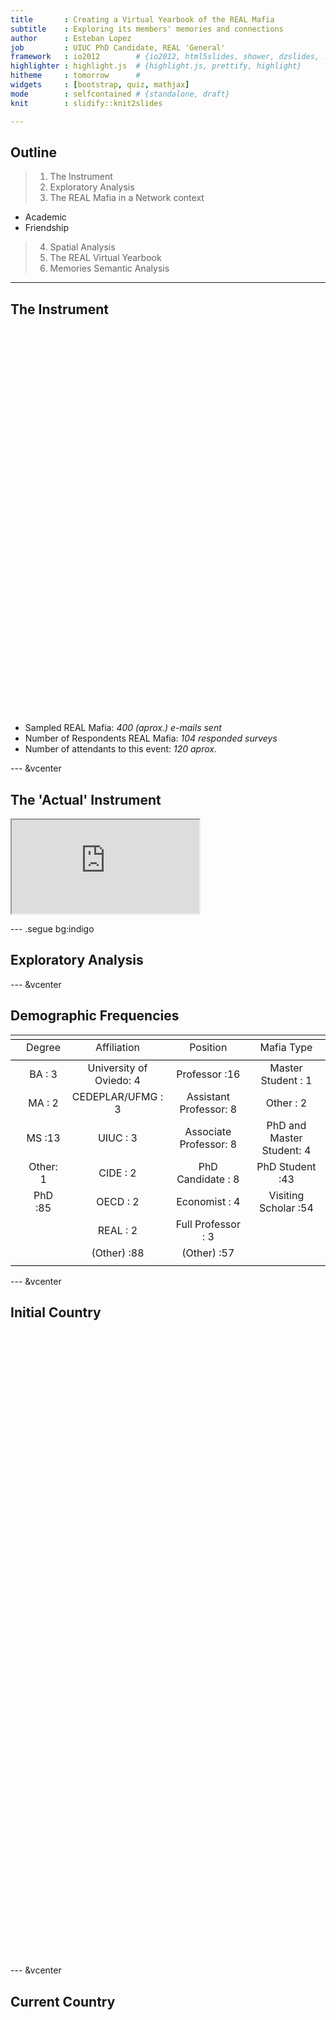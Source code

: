 ```yaml
---
title       : Creating a Virtual Yearbook of the REAL Mafia
subtitle    : Exploring its members' memories and connections
author      : Esteban Lopez
job         : UIUC PhD Candidate, REAL 'General'
framework   : io2012        # {io2012, html5slides, shower, dzslides, ...}
highlighter : highlight.js  # {highlight.js, prettify, highlight}
hitheme     : tomorrow      # 
widgets     : [bootstrap, quiz, mathjax]
mode        : selfcontained # {standalone, draft}
knit        : slidify::knit2slides

---
```


## Outline

>1. The Instrument
>2. Exploratory Analysis
>3. The REAL Mafia in a Network context
  - Academic
  - Friendship
>4. Spatial Analysis
>5. The REAL Virtual Yearbook
>6. Memories Semantic Analysis


--- 

## The Instrument

<!-- Table generated in R 3.1.1 by googleVis 0.5.5 package -->
<!-- Sun Nov  2 19:13:57 2014 -->


<!-- jsHeader -->
<script type="text/javascript">
 
// jsData 
function gvisDataTableID124d5e29153e () {
var data = new google.visualization.DataTable();
var datajson =
[
 [
 "Identification",
"Name, Country, Affiliation, etc." 
],
[
 "Time in REAL",
"Dates, Mafia role, General, sitting, etc." 
],
[
 "Academics with REAL",
"Research areas, collaboration, influences, post-mafia work." 
],
[
 "REAL Memories and Annecdotes",
"CU, UIUC, REAL, Geoff" 
] 
];
data.addColumn('string','Section');
data.addColumn('string','Description');
data.addRows(datajson);
return(data);
}
 
// jsDrawChart
function drawChartTableID124d5e29153e() {
var data = gvisDataTableID124d5e29153e();
var options = {};
options["allowHtml"] = true;
options["width"] =    800;
options["height"] =    300;

    var chart = new google.visualization.Table(
    document.getElementById('TableID124d5e29153e')
    );
    chart.draw(data,options);
    

}
  
 
// jsDisplayChart
(function() {
var pkgs = window.__gvisPackages = window.__gvisPackages || [];
var callbacks = window.__gvisCallbacks = window.__gvisCallbacks || [];
var chartid = "table";
  
// Manually see if chartid is in pkgs (not all browsers support Array.indexOf)
var i, newPackage = true;
for (i = 0; newPackage && i < pkgs.length; i++) {
if (pkgs[i] === chartid)
newPackage = false;
}
if (newPackage)
  pkgs.push(chartid);
  
// Add the drawChart function to the global list of callbacks
callbacks.push(drawChartTableID124d5e29153e);
})();
function displayChartTableID124d5e29153e() {
  var pkgs = window.__gvisPackages = window.__gvisPackages || [];
  var callbacks = window.__gvisCallbacks = window.__gvisCallbacks || [];
  window.clearTimeout(window.__gvisLoad);
  // The timeout is set to 100 because otherwise the container div we are
  // targeting might not be part of the document yet
  window.__gvisLoad = setTimeout(function() {
  var pkgCount = pkgs.length;
  google.load("visualization", "1", { packages:pkgs, callback: function() {
  if (pkgCount != pkgs.length) {
  // Race condition where another setTimeout call snuck in after us; if
  // that call added a package, we must not shift its callback
  return;
}
while (callbacks.length > 0)
callbacks.shift()();
} });
}, 100);
}
 
// jsFooter
</script>
 
<!-- jsChart -->  
<script type="text/javascript" src="https://www.google.com/jsapi?callback=displayChartTableID124d5e29153e"></script>
 
<!-- divChart -->
  
<div id="TableID124d5e29153e" 
  style="width: 800; height: 300;">
</div>
<!-- Table generated in R 3.1.1 by googleVis 0.5.5 package -->
<!-- Sun Nov  2 19:13:57 2014 -->


<!-- jsHeader -->
<script type="text/javascript">
 
// jsData 
function gvisDataTableID124d5e29153e () {
var data = new google.visualization.DataTable();
var datajson =
[
 [
 "Identification",
"Name, Country, Affiliation, etc." 
],
[
 "Time in REAL",
"Dates, Mafia role, General, sitting, etc." 
],
[
 "Academics with REAL",
"Research areas, collaboration, influences, post-mafia work." 
],
[
 "REAL Memories and Annecdotes",
"CU, UIUC, REAL, Geoff" 
] 
];
data.addColumn('string','Section');
data.addColumn('string','Description');
data.addRows(datajson);
return(data);
}
 
// jsDrawChart
function drawChartTableID124d5e29153e() {
var data = gvisDataTableID124d5e29153e();
var options = {};
options["allowHtml"] = true;
options["width"] =    800;
options["height"] =    300;

    var chart = new google.visualization.Table(
    document.getElementById('TableID124d5e29153e')
    );
    chart.draw(data,options);
    

}
  
 
// jsDisplayChart
(function() {
var pkgs = window.__gvisPackages = window.__gvisPackages || [];
var callbacks = window.__gvisCallbacks = window.__gvisCallbacks || [];
var chartid = "table";
  
// Manually see if chartid is in pkgs (not all browsers support Array.indexOf)
var i, newPackage = true;
for (i = 0; newPackage && i < pkgs.length; i++) {
if (pkgs[i] === chartid)
newPackage = false;
}
if (newPackage)
  pkgs.push(chartid);
  
// Add the drawChart function to the global list of callbacks
callbacks.push(drawChartTableID124d5e29153e);
})();
function displayChartTableID124d5e29153e() {
  var pkgs = window.__gvisPackages = window.__gvisPackages || [];
  var callbacks = window.__gvisCallbacks = window.__gvisCallbacks || [];
  window.clearTimeout(window.__gvisLoad);
  // The timeout is set to 100 because otherwise the container div we are
  // targeting might not be part of the document yet
  window.__gvisLoad = setTimeout(function() {
  var pkgCount = pkgs.length;
  google.load("visualization", "1", { packages:pkgs, callback: function() {
  if (pkgCount != pkgs.length) {
  // Race condition where another setTimeout call snuck in after us; if
  // that call added a package, we must not shift its callback
  return;
}
while (callbacks.length > 0)
callbacks.shift()();
} });
}, 100);
}
 
// jsFooter
</script>
 
<!-- jsChart -->  
<script type="text/javascript" src="https://www.google.com/jsapi?callback=displayChartTableID124d5e29153e"></script>
 
<!-- divChart -->
  
<div id="TableID124d5e29153e" 
  style="width: 800; height: 300;">
</div>
<br>

- Sampled REAL Mafia: _400 (aprox.) e-mails sent_
- Number of Respondents REAL Mafia: _104 responded surveys_
- Number of attendants to this event: _120 aprox._ 

--- &vcenter

## The 'Actual' Instrument

<iframe src="https://docs.google.com/forms/d/1B3qXUtLhqH7JSpo1zLH0DZeEzPPt0YIXEMp48NUA0eI/viewform?edit_requested=true" heingt='600px'></iframe>

--- .segue bg:indigo

## Exploratory Analysis

---  &vcenter

## Demographic Frequencies


<table style="text-align:center"><tr><td colspan="5" style="border-bottom: 1px solid black"></td></tr><tr><td style="text-align:left"></td><td>Degree</td><td>Affiliation</td><td>Position</td><td>Mafia Type</td></tr>
<tr><td colspan="5" style="border-bottom: 1px solid black"></td></tr><tr><td style="text-align:left"></td><td>BA : 3</td><td>University of Oviedo: 4</td><td>Professor :16</td><td>Master Student : 1</td></tr>
<tr><td style="text-align:left"></td><td>MA : 2</td><td>CEDEPLAR/UFMG : 3</td><td>Assistant Professor: 8</td><td>Other : 2</td></tr>
<tr><td style="text-align:left"></td><td>MS :13</td><td>UIUC : 3</td><td>Associate Professor: 8</td><td>PhD and Master Student: 4</td></tr>
<tr><td style="text-align:left"></td><td>Other: 1</td><td>CIDE : 2</td><td>PhD Candidate : 8</td><td>PhD Student :43</td></tr>
<tr><td style="text-align:left"></td><td>PhD :85</td><td>OECD : 2</td><td>Economist : 4</td><td>Visiting Scholar :54</td></tr>
<tr><td style="text-align:left"></td><td></td><td>REAL : 2</td><td>Full Professor : 3</td><td></td></tr>
<tr><td style="text-align:left"></td><td></td><td>(Other) :88</td><td>(Other) :57</td><td></td></tr>
<tr><td colspan="5" style="border-bottom: 1px solid black"></td></tr></table>

---  &vcenter

## Initial Country


<!-- GeoChart generated in R 3.1.1 by googleVis 0.5.5 package -->
<!-- Sun Nov  2 14:12:58 2014 -->


<!-- jsHeader -->
<script type="text/javascript">
 
// jsData 
function gvisDataGeoChartIDe881267fb4 () {
var data = new google.visualization.DataTable();
var datajson =
[
 [
 "Argentina",
1 
],
[
 "Austria",
4 
],
[
 "Brazil",
22 
],
[
 "Chile",
5 
],
[
 "China",
8 
],
[
 "Colombia",
7 
],
[
 "Spain",
13 
],
[
 "France",
1 
],
[
 "Greece",
1 
],
[
 "Guatemala",
1 
],
[
 "Honduras",
1 
],
[
 "Hong Kong",
1 
],
[
 "Indonesia",
1 
],
[
 "Ireland",
1 
],
[
 "Italia",
1 
],
[
 "Italy",
4 
],
[
 "Japan",
7 
],
[
 "Korea",
5 
],
[
 "Mexico",
1 
],
[
 "Netherlands",
1 
],
[
 "PERU",
1 
],
[
 "Poland",
1 
],
[
 "Portugal",
2 
],
[
 "Republic of Korea",
1 
],
[
 "Scotland",
1 
],
[
 "South Korea",
1 
],
[
 "Turkey",
6 
],
[
 "UK",
1 
],
[
 "USA",
3 
],
[
 "Vietnam",
1 
] 
];
data.addColumn('string','Var1');
data.addColumn('number','Freq');
data.addRows(datajson);
return(data);
}
 
// jsDrawChart
function drawChartGeoChartIDe881267fb4() {
var data = gvisDataGeoChartIDe881267fb4();
var options = {};
options["width"] =    800;
options["height"] =    500;

    var chart = new google.visualization.GeoChart(
    document.getElementById('GeoChartIDe881267fb4')
    );
    chart.draw(data,options);
    

}
  
 
// jsDisplayChart
(function() {
var pkgs = window.__gvisPackages = window.__gvisPackages || [];
var callbacks = window.__gvisCallbacks = window.__gvisCallbacks || [];
var chartid = "geochart";
  
// Manually see if chartid is in pkgs (not all browsers support Array.indexOf)
var i, newPackage = true;
for (i = 0; newPackage && i < pkgs.length; i++) {
if (pkgs[i] === chartid)
newPackage = false;
}
if (newPackage)
  pkgs.push(chartid);
  
// Add the drawChart function to the global list of callbacks
callbacks.push(drawChartGeoChartIDe881267fb4);
})();
function displayChartGeoChartIDe881267fb4() {
  var pkgs = window.__gvisPackages = window.__gvisPackages || [];
  var callbacks = window.__gvisCallbacks = window.__gvisCallbacks || [];
  window.clearTimeout(window.__gvisLoad);
  // The timeout is set to 100 because otherwise the container div we are
  // targeting might not be part of the document yet
  window.__gvisLoad = setTimeout(function() {
  var pkgCount = pkgs.length;
  google.load("visualization", "1", { packages:pkgs, callback: function() {
  if (pkgCount != pkgs.length) {
  // Race condition where another setTimeout call snuck in after us; if
  // that call added a package, we must not shift its callback
  return;
}
while (callbacks.length > 0)
callbacks.shift()();
} });
}, 100);
}
 
// jsFooter
</script>
 
<!-- jsChart -->  
<script type="text/javascript" src="https://www.google.com/jsapi?callback=displayChartGeoChartIDe881267fb4"></script>
 
<!-- divChart -->
  
<div id="GeoChartIDe881267fb4" 
  style="width: 800; height: 500;">
</div>
<!-- GeoChart generated in R 3.1.1 by googleVis 0.5.5 package -->
<!-- Sun Nov  2 14:12:58 2014 -->


<!-- jsHeader -->
<script type="text/javascript">
 
// jsData 
function gvisDataGeoChartIDe881267fb4 () {
var data = new google.visualization.DataTable();
var datajson =
[
 [
 "Argentina",
1 
],
[
 "Austria",
4 
],
[
 "Brazil",
22 
],
[
 "Chile",
5 
],
[
 "China",
8 
],
[
 "Colombia",
7 
],
[
 "Spain",
13 
],
[
 "France",
1 
],
[
 "Greece",
1 
],
[
 "Guatemala",
1 
],
[
 "Honduras",
1 
],
[
 "Hong Kong",
1 
],
[
 "Indonesia",
1 
],
[
 "Ireland",
1 
],
[
 "Italia",
1 
],
[
 "Italy",
4 
],
[
 "Japan",
7 
],
[
 "Korea",
5 
],
[
 "Mexico",
1 
],
[
 "Netherlands",
1 
],
[
 "PERU",
1 
],
[
 "Poland",
1 
],
[
 "Portugal",
2 
],
[
 "Republic of Korea",
1 
],
[
 "Scotland",
1 
],
[
 "South Korea",
1 
],
[
 "Turkey",
6 
],
[
 "UK",
1 
],
[
 "USA",
3 
],
[
 "Vietnam",
1 
] 
];
data.addColumn('string','Var1');
data.addColumn('number','Freq');
data.addRows(datajson);
return(data);
}
 
// jsDrawChart
function drawChartGeoChartIDe881267fb4() {
var data = gvisDataGeoChartIDe881267fb4();
var options = {};
options["width"] =    800;
options["height"] =    500;

    var chart = new google.visualization.GeoChart(
    document.getElementById('GeoChartIDe881267fb4')
    );
    chart.draw(data,options);
    

}
  
 
// jsDisplayChart
(function() {
var pkgs = window.__gvisPackages = window.__gvisPackages || [];
var callbacks = window.__gvisCallbacks = window.__gvisCallbacks || [];
var chartid = "geochart";
  
// Manually see if chartid is in pkgs (not all browsers support Array.indexOf)
var i, newPackage = true;
for (i = 0; newPackage && i < pkgs.length; i++) {
if (pkgs[i] === chartid)
newPackage = false;
}
if (newPackage)
  pkgs.push(chartid);
  
// Add the drawChart function to the global list of callbacks
callbacks.push(drawChartGeoChartIDe881267fb4);
})();
function displayChartGeoChartIDe881267fb4() {
  var pkgs = window.__gvisPackages = window.__gvisPackages || [];
  var callbacks = window.__gvisCallbacks = window.__gvisCallbacks || [];
  window.clearTimeout(window.__gvisLoad);
  // The timeout is set to 100 because otherwise the container div we are
  // targeting might not be part of the document yet
  window.__gvisLoad = setTimeout(function() {
  var pkgCount = pkgs.length;
  google.load("visualization", "1", { packages:pkgs, callback: function() {
  if (pkgCount != pkgs.length) {
  // Race condition where another setTimeout call snuck in after us; if
  // that call added a package, we must not shift its callback
  return;
}
while (callbacks.length > 0)
callbacks.shift()();
} });
}, 100);
}
 
// jsFooter
</script>
 
<!-- jsChart -->  
<script type="text/javascript" src="https://www.google.com/jsapi?callback=displayChartGeoChartIDe881267fb4"></script>
 
<!-- divChart -->
  
<div id="GeoChartIDe881267fb4" 
  style="width: 800; height: 500;">
</div>

---  &vcenter

## Current Country

<!-- GeoChart generated in R 3.1.1 by googleVis 0.5.5 package -->
<!-- Sun Nov  2 14:12:58 2014 -->


<!-- jsHeader -->
<script type="text/javascript">
 
// jsData 
function gvisDataGeoChartIDe8868a0303 () {
var data = new google.visualization.DataTable();
var datajson =
[
 [
 "Australia",
1 
],
[
 "Austria",
4 
],
[
 "Brazil",
13 
],
[
 "USA",
38 
],
[
 "Chile",
3 
],
[
 "China",
2 
],
[
 "Colombia",
3 
],
[
 "Spain",
14 
],
[
 "France",
2 
],
[
 "Guatemala",
1 
],
[
 "Ireland",
1 
],
[
 "Italia",
1 
],
[
 "Italy",
3 
],
[
 "Japan",
4 
],
[
 "Korea",
3 
],
[
 "Mexico",
2 
],
[
 "Netherlands",
1 
],
[
 "Portugal",
3 
],
[
 "Sweden",
1 
],
[
 "Turkey",
2 
],
[
 "United Kingdom",
2 
] 
];
data.addColumn('string','Var1');
data.addColumn('number','Freq');
data.addRows(datajson);
return(data);
}
 
// jsDrawChart
function drawChartGeoChartIDe8868a0303() {
var data = gvisDataGeoChartIDe8868a0303();
var options = {};
options["width"] =    800;
options["height"] =    500;

    var chart = new google.visualization.GeoChart(
    document.getElementById('GeoChartIDe8868a0303')
    );
    chart.draw(data,options);
    

}
  
 
// jsDisplayChart
(function() {
var pkgs = window.__gvisPackages = window.__gvisPackages || [];
var callbacks = window.__gvisCallbacks = window.__gvisCallbacks || [];
var chartid = "geochart";
  
// Manually see if chartid is in pkgs (not all browsers support Array.indexOf)
var i, newPackage = true;
for (i = 0; newPackage && i < pkgs.length; i++) {
if (pkgs[i] === chartid)
newPackage = false;
}
if (newPackage)
  pkgs.push(chartid);
  
// Add the drawChart function to the global list of callbacks
callbacks.push(drawChartGeoChartIDe8868a0303);
})();
function displayChartGeoChartIDe8868a0303() {
  var pkgs = window.__gvisPackages = window.__gvisPackages || [];
  var callbacks = window.__gvisCallbacks = window.__gvisCallbacks || [];
  window.clearTimeout(window.__gvisLoad);
  // The timeout is set to 100 because otherwise the container div we are
  // targeting might not be part of the document yet
  window.__gvisLoad = setTimeout(function() {
  var pkgCount = pkgs.length;
  google.load("visualization", "1", { packages:pkgs, callback: function() {
  if (pkgCount != pkgs.length) {
  // Race condition where another setTimeout call snuck in after us; if
  // that call added a package, we must not shift its callback
  return;
}
while (callbacks.length > 0)
callbacks.shift()();
} });
}, 100);
}
 
// jsFooter
</script>
 
<!-- jsChart -->  
<script type="text/javascript" src="https://www.google.com/jsapi?callback=displayChartGeoChartIDe8868a0303"></script>
 
<!-- divChart -->
  
<div id="GeoChartIDe8868a0303" 
  style="width: 800; height: 500;">
</div>
<!-- GeoChart generated in R 3.1.1 by googleVis 0.5.5 package -->
<!-- Sun Nov  2 14:12:58 2014 -->


<!-- jsHeader -->
<script type="text/javascript">
 
// jsData 
function gvisDataGeoChartIDe8868a0303 () {
var data = new google.visualization.DataTable();
var datajson =
[
 [
 "Australia",
1 
],
[
 "Austria",
4 
],
[
 "Brazil",
13 
],
[
 "USA",
38 
],
[
 "Chile",
3 
],
[
 "China",
2 
],
[
 "Colombia",
3 
],
[
 "Spain",
14 
],
[
 "France",
2 
],
[
 "Guatemala",
1 
],
[
 "Ireland",
1 
],
[
 "Italia",
1 
],
[
 "Italy",
3 
],
[
 "Japan",
4 
],
[
 "Korea",
3 
],
[
 "Mexico",
2 
],
[
 "Netherlands",
1 
],
[
 "Portugal",
3 
],
[
 "Sweden",
1 
],
[
 "Turkey",
2 
],
[
 "United Kingdom",
2 
] 
];
data.addColumn('string','Var1');
data.addColumn('number','Freq');
data.addRows(datajson);
return(data);
}
 
// jsDrawChart
function drawChartGeoChartIDe8868a0303() {
var data = gvisDataGeoChartIDe8868a0303();
var options = {};
options["width"] =    800;
options["height"] =    500;

    var chart = new google.visualization.GeoChart(
    document.getElementById('GeoChartIDe8868a0303')
    );
    chart.draw(data,options);
    

}
  
 
// jsDisplayChart
(function() {
var pkgs = window.__gvisPackages = window.__gvisPackages || [];
var callbacks = window.__gvisCallbacks = window.__gvisCallbacks || [];
var chartid = "geochart";
  
// Manually see if chartid is in pkgs (not all browsers support Array.indexOf)
var i, newPackage = true;
for (i = 0; newPackage && i < pkgs.length; i++) {
if (pkgs[i] === chartid)
newPackage = false;
}
if (newPackage)
  pkgs.push(chartid);
  
// Add the drawChart function to the global list of callbacks
callbacks.push(drawChartGeoChartIDe8868a0303);
})();
function displayChartGeoChartIDe8868a0303() {
  var pkgs = window.__gvisPackages = window.__gvisPackages || [];
  var callbacks = window.__gvisCallbacks = window.__gvisCallbacks || [];
  window.clearTimeout(window.__gvisLoad);
  // The timeout is set to 100 because otherwise the container div we are
  // targeting might not be part of the document yet
  window.__gvisLoad = setTimeout(function() {
  var pkgCount = pkgs.length;
  google.load("visualization", "1", { packages:pkgs, callback: function() {
  if (pkgCount != pkgs.length) {
  // Race condition where another setTimeout call snuck in after us; if
  // that call added a package, we must not shift its callback
  return;
}
while (callbacks.length > 0)
callbacks.shift()();
} });
}, 100);
}
 
// jsFooter
</script>
 
<!-- jsChart -->  
<script type="text/javascript" src="https://www.google.com/jsapi?callback=displayChartGeoChartIDe8868a0303"></script>
 
<!-- divChart -->
  
<div id="GeoChartIDe8868a0303" 
  style="width: 800; height: 500;">
</div>

--- &vcenter

## Duration in REAL

<!-- Histogram generated in R 3.1.1 by googleVis 0.5.5 package -->
<!-- Sat Nov  8 10:36:58 2014 -->


<!-- jsHeader -->
<script type="text/javascript">
 
// jsData 
function gvisDataHistogramID391111c80526 () {
var data = new google.visualization.DataTable();
var datajson =
[
 [
 11 
],
[
 12 
],
[
 13 
],
[
 26 
],
[
 18 
],
[
 51 
],
[
 24 
],
[
 3 
],
[
 3 
],
[
 22 
],
[
 5 
],
[
 4 
],
[
 12 
],
[
 0 
],
[
 12 
],
[
 60 
],
[
 5 
],
[
 30 
],
[
 3 
],
[
 21 
],
[
 19 
],
[
 48 
],
[
 12 
],
[
 43 
],
[
 43 
],
[
 3 
],
[
 2 
],
[
 2 
],
[
 24 
],
[
 12 
],
[
 52 
],
[
 3 
],
[
 18 
],
[
 3 
],
[
 56 
],
[
 36 
],
[
 4 
],
[
 18 
],
[
 20 
],
[
 1 
],
[
 13 
],
[
 36 
],
[
 11 
],
[
 3 
],
[
 59 
],
[
 48 
],
[
 38 
],
[
 9 
],
[
 60 
],
[
 12 
],
[
 60 
],
[
 3 
],
[
 55 
],
[
 12 
],
[
 40 
],
[
 12 
],
[
 42 
],
[
 3 
],
[
 36 
],
[
 2 
],
[
 48 
],
[
 32 
],
[
 11 
],
[
 11 
],
[
 5 
],
[
 10 
],
[
 27 
],
[
 9 
],
[
 12 
],
[
 6 
],
[
 54 
],
[
 60 
],
[
 0 
],
[
 13 
],
[
 72 
],
[
 3 
],
[
 50 
],
[
 5 
],
[
 7 
],
[
 30 
],
[
 24 
],
[
 1 
],
[
 16 
],
[
 60 
],
[
 15 
],
[
 15 
],
[
 4 
],
[
 36 
],
[
 24 
],
[
 48 
],
[
 24 
],
[
 26 
],
[
 3 
],
[
 12 
],
[
 38 
],
[
 6 
],
[
 46 
],
[
 53 
],
[
 59 
],
[
 7 
],
[
 24 
],
[
 26 
],
[
 12 
],
[
 18 
] 
];
data.addColumn('number','months_total');
data.addRows(datajson);
return(data);
}
 
// jsDrawChart
function drawChartHistogramID391111c80526() {
var data = gvisDataHistogramID391111c80526();
var options = {};
options["allowHtml"] = true;
options["width"] =    800;
options["height"] =    350;
options["legend"] = {position:'top'};
options["legend.alignment"] = "end";

    var chart = new google.visualization.Histogram(
    document.getElementById('HistogramID391111c80526')
    );
    chart.draw(data,options);
    

}
  
 
// jsDisplayChart
(function() {
var pkgs = window.__gvisPackages = window.__gvisPackages || [];
var callbacks = window.__gvisCallbacks = window.__gvisCallbacks || [];
var chartid = "corechart";
  
// Manually see if chartid is in pkgs (not all browsers support Array.indexOf)
var i, newPackage = true;
for (i = 0; newPackage && i < pkgs.length; i++) {
if (pkgs[i] === chartid)
newPackage = false;
}
if (newPackage)
  pkgs.push(chartid);
  
// Add the drawChart function to the global list of callbacks
callbacks.push(drawChartHistogramID391111c80526);
})();
function displayChartHistogramID391111c80526() {
  var pkgs = window.__gvisPackages = window.__gvisPackages || [];
  var callbacks = window.__gvisCallbacks = window.__gvisCallbacks || [];
  window.clearTimeout(window.__gvisLoad);
  // The timeout is set to 100 because otherwise the container div we are
  // targeting might not be part of the document yet
  window.__gvisLoad = setTimeout(function() {
  var pkgCount = pkgs.length;
  google.load("visualization", "1", { packages:pkgs, callback: function() {
  if (pkgCount != pkgs.length) {
  // Race condition where another setTimeout call snuck in after us; if
  // that call added a package, we must not shift its callback
  return;
}
while (callbacks.length > 0)
callbacks.shift()();
} });
}, 100);
}
 
// jsFooter
</script>
 
<!-- jsChart -->  
<script type="text/javascript" src="https://www.google.com/jsapi?callback=displayChartHistogramID391111c80526"></script>
 
<!-- divChart -->
  
<div id="HistogramID391111c80526" 
  style="width: 800; height: 350;">
</div>
- Mafia type by duration:
  - _0-14_: Short term scholars (Spaniards & Brazilian Sandwich Mostly)
  - _14-28_: Long term scholars & Masters
  - _28+_: PhD Students and REAL lovers.

--- .segue bg:indigo

## Academics at REAL

--- &twocol w1:45% w2:35% &vcenter

## 1st most important research area at REAL.
*** =left
<!-- PieChart generated in R 3.1.1 by googleVis 0.5.5 package -->
<!-- Fri Nov  7 06:28:48 2014 -->


<!-- jsHeader -->
<script type="text/javascript">
 
// jsData 
function gvisDataPieChartID2fc1789f2fb9 () {
var data = new google.visualization.DataTable();
var datajson =
[
 [
 "Environmental and Natural Resources",
5 
],
[
 "Innovation and Regional Economic Development",
2 
],
[
 "Location and Interaction",
6 
],
[
 "New Economic Geography and Evolutionary Economic Geography",
3 
],
[
 "Other",
22 
],
[
 "Regional Economic Growth",
30 
],
[
 "Regional Housing and Labor Markets",
17 
],
[
 "Spatial Analysis and Geocomputation",
4 
],
[
 "Spatial Econometrics",
12 
],
[
 "Spatial Statistics",
3 
] 
];
data.addColumn('string','Var1');
data.addColumn('number','Freq');
data.addRows(datajson);
return(data);
}
 
// jsDrawChart
function drawChartPieChartID2fc1789f2fb9() {
var data = gvisDataPieChartID2fc1789f2fb9();
var options = {};
options["allowHtml"] = true;
options["width"] =    600;
options["height"] =    550;
options["legend"] = "none";

    var chart = new google.visualization.PieChart(
    document.getElementById('PieChartID2fc1789f2fb9')
    );
    chart.draw(data,options);
    

}
  
 
// jsDisplayChart
(function() {
var pkgs = window.__gvisPackages = window.__gvisPackages || [];
var callbacks = window.__gvisCallbacks = window.__gvisCallbacks || [];
var chartid = "corechart";
  
// Manually see if chartid is in pkgs (not all browsers support Array.indexOf)
var i, newPackage = true;
for (i = 0; newPackage && i < pkgs.length; i++) {
if (pkgs[i] === chartid)
newPackage = false;
}
if (newPackage)
  pkgs.push(chartid);
  
// Add the drawChart function to the global list of callbacks
callbacks.push(drawChartPieChartID2fc1789f2fb9);
})();
function displayChartPieChartID2fc1789f2fb9() {
  var pkgs = window.__gvisPackages = window.__gvisPackages || [];
  var callbacks = window.__gvisCallbacks = window.__gvisCallbacks || [];
  window.clearTimeout(window.__gvisLoad);
  // The timeout is set to 100 because otherwise the container div we are
  // targeting might not be part of the document yet
  window.__gvisLoad = setTimeout(function() {
  var pkgCount = pkgs.length;
  google.load("visualization", "1", { packages:pkgs, callback: function() {
  if (pkgCount != pkgs.length) {
  // Race condition where another setTimeout call snuck in after us; if
  // that call added a package, we must not shift its callback
  return;
}
while (callbacks.length > 0)
callbacks.shift()();
} });
}, 100);
}
 
// jsFooter
</script>
 
<!-- jsChart -->  
<script type="text/javascript" src="https://www.google.com/jsapi?callback=displayChartPieChartID2fc1789f2fb9"></script>
 
<!-- divChart -->
  
<div id="PieChartID2fc1789f2fb9" 
  style="width: 600; height: 550;">
</div>
<!-- PieChart generated in R 3.1.1 by googleVis 0.5.5 package -->
<!-- Fri Nov  7 06:28:48 2014 -->


<!-- jsHeader -->
<script type="text/javascript">
 
// jsData 
function gvisDataPieChartID2fc1789f2fb9 () {
var data = new google.visualization.DataTable();
var datajson =
[
 [
 "Environmental and Natural Resources",
5 
],
[
 "Innovation and Regional Economic Development",
2 
],
[
 "Location and Interaction",
6 
],
[
 "New Economic Geography and Evolutionary Economic Geography",
3 
],
[
 "Other",
22 
],
[
 "Regional Economic Growth",
30 
],
[
 "Regional Housing and Labor Markets",
17 
],
[
 "Spatial Analysis and Geocomputation",
4 
],
[
 "Spatial Econometrics",
12 
],
[
 "Spatial Statistics",
3 
] 
];
data.addColumn('string','Var1');
data.addColumn('number','Freq');
data.addRows(datajson);
return(data);
}
 
// jsDrawChart
function drawChartPieChartID2fc1789f2fb9() {
var data = gvisDataPieChartID2fc1789f2fb9();
var options = {};
options["allowHtml"] = true;
options["width"] =    600;
options["height"] =    550;
options["legend"] = "none";

    var chart = new google.visualization.PieChart(
    document.getElementById('PieChartID2fc1789f2fb9')
    );
    chart.draw(data,options);
    

}
  
 
// jsDisplayChart
(function() {
var pkgs = window.__gvisPackages = window.__gvisPackages || [];
var callbacks = window.__gvisCallbacks = window.__gvisCallbacks || [];
var chartid = "corechart";
  
// Manually see if chartid is in pkgs (not all browsers support Array.indexOf)
var i, newPackage = true;
for (i = 0; newPackage && i < pkgs.length; i++) {
if (pkgs[i] === chartid)
newPackage = false;
}
if (newPackage)
  pkgs.push(chartid);
  
// Add the drawChart function to the global list of callbacks
callbacks.push(drawChartPieChartID2fc1789f2fb9);
})();
function displayChartPieChartID2fc1789f2fb9() {
  var pkgs = window.__gvisPackages = window.__gvisPackages || [];
  var callbacks = window.__gvisCallbacks = window.__gvisCallbacks || [];
  window.clearTimeout(window.__gvisLoad);
  // The timeout is set to 100 because otherwise the container div we are
  // targeting might not be part of the document yet
  window.__gvisLoad = setTimeout(function() {
  var pkgCount = pkgs.length;
  google.load("visualization", "1", { packages:pkgs, callback: function() {
  if (pkgCount != pkgs.length) {
  // Race condition where another setTimeout call snuck in after us; if
  // that call added a package, we must not shift its callback
  return;
}
while (callbacks.length > 0)
callbacks.shift()();
} });
}, 100);
}
 
// jsFooter
</script>
 
<!-- jsChart -->  
<script type="text/javascript" src="https://www.google.com/jsapi?callback=displayChartPieChartID2fc1789f2fb9"></script>
 
<!-- divChart -->
  
<div id="PieChartID2fc1789f2fb9" 
  style="width: 600; height: 550;">
</div>

*** =right

>- <strong> within Regional Economic Growth falls:</strong>
    - Neoclasical, Endogenous & Spatial Growth Models
    - CGEs, static, dynamic and spatial
    - Regional growth and convergence
    - Spatial Policy for Growth and Equity

>- _together Growth, Spatial Econometrics, Housing & Labor make up to 63%_

--- &twocol w1:45% w2:35% &vcenter

## 2nd most important research area at REAL.
*** =left
<!-- PieChart generated in R 3.1.1 by googleVis 0.5.5 package -->
<!-- Fri Nov  7 06:33:32 2014 -->


<!-- jsHeader -->
<script type="text/javascript">
 
// jsData 
function gvisDataPieChartID2ff556c25684 () {
var data = new google.visualization.DataTable();
var datajson =
[
 [
 "Environmental and Natural Resources",
5 
],
[
 "Innovation and Regional Economic Development",
5 
],
[
 "Location and Interaction",
8 
],
[
 "New Economic Geography and Evolutionary Economic Geography",
4 
],
[
 "Other",
14 
],
[
 "Regional Economic Growth",
26 
],
[
 "Regional Housing and Labor Markets",
6 
],
[
 "Spatial Analysis and Geocomputation",
8 
],
[
 "Spatial Econometrics",
20 
],
[
 "Spatial Statistics",
8 
] 
];
data.addColumn('string','Var1');
data.addColumn('number','Freq');
data.addRows(datajson);
return(data);
}
 
// jsDrawChart
function drawChartPieChartID2ff556c25684() {
var data = gvisDataPieChartID2ff556c25684();
var options = {};
options["allowHtml"] = true;
options["width"] =    600;
options["height"] =    550;
options["legend"] = "none";

    var chart = new google.visualization.PieChart(
    document.getElementById('PieChartID2ff556c25684')
    );
    chart.draw(data,options);
    

}
  
 
// jsDisplayChart
(function() {
var pkgs = window.__gvisPackages = window.__gvisPackages || [];
var callbacks = window.__gvisCallbacks = window.__gvisCallbacks || [];
var chartid = "corechart";
  
// Manually see if chartid is in pkgs (not all browsers support Array.indexOf)
var i, newPackage = true;
for (i = 0; newPackage && i < pkgs.length; i++) {
if (pkgs[i] === chartid)
newPackage = false;
}
if (newPackage)
  pkgs.push(chartid);
  
// Add the drawChart function to the global list of callbacks
callbacks.push(drawChartPieChartID2ff556c25684);
})();
function displayChartPieChartID2ff556c25684() {
  var pkgs = window.__gvisPackages = window.__gvisPackages || [];
  var callbacks = window.__gvisCallbacks = window.__gvisCallbacks || [];
  window.clearTimeout(window.__gvisLoad);
  // The timeout is set to 100 because otherwise the container div we are
  // targeting might not be part of the document yet
  window.__gvisLoad = setTimeout(function() {
  var pkgCount = pkgs.length;
  google.load("visualization", "1", { packages:pkgs, callback: function() {
  if (pkgCount != pkgs.length) {
  // Race condition where another setTimeout call snuck in after us; if
  // that call added a package, we must not shift its callback
  return;
}
while (callbacks.length > 0)
callbacks.shift()();
} });
}, 100);
}
 
// jsFooter
</script>
 
<!-- jsChart -->  
<script type="text/javascript" src="https://www.google.com/jsapi?callback=displayChartPieChartID2ff556c25684"></script>
 
<!-- divChart -->
  
<div id="PieChartID2ff556c25684" 
  style="width: 600; height: 550;">
</div>
<!-- PieChart generated in R 3.1.1 by googleVis 0.5.5 package -->
<!-- Fri Nov  7 06:33:32 2014 -->


<!-- jsHeader -->
<script type="text/javascript">
 
// jsData 
function gvisDataPieChartID2ff556c25684 () {
var data = new google.visualization.DataTable();
var datajson =
[
 [
 "Environmental and Natural Resources",
5 
],
[
 "Innovation and Regional Economic Development",
5 
],
[
 "Location and Interaction",
8 
],
[
 "New Economic Geography and Evolutionary Economic Geography",
4 
],
[
 "Other",
14 
],
[
 "Regional Economic Growth",
26 
],
[
 "Regional Housing and Labor Markets",
6 
],
[
 "Spatial Analysis and Geocomputation",
8 
],
[
 "Spatial Econometrics",
20 
],
[
 "Spatial Statistics",
8 
] 
];
data.addColumn('string','Var1');
data.addColumn('number','Freq');
data.addRows(datajson);
return(data);
}
 
// jsDrawChart
function drawChartPieChartID2ff556c25684() {
var data = gvisDataPieChartID2ff556c25684();
var options = {};
options["allowHtml"] = true;
options["width"] =    600;
options["height"] =    550;
options["legend"] = "none";

    var chart = new google.visualization.PieChart(
    document.getElementById('PieChartID2ff556c25684')
    );
    chart.draw(data,options);
    

}
  
 
// jsDisplayChart
(function() {
var pkgs = window.__gvisPackages = window.__gvisPackages || [];
var callbacks = window.__gvisCallbacks = window.__gvisCallbacks || [];
var chartid = "corechart";
  
// Manually see if chartid is in pkgs (not all browsers support Array.indexOf)
var i, newPackage = true;
for (i = 0; newPackage && i < pkgs.length; i++) {
if (pkgs[i] === chartid)
newPackage = false;
}
if (newPackage)
  pkgs.push(chartid);
  
// Add the drawChart function to the global list of callbacks
callbacks.push(drawChartPieChartID2ff556c25684);
})();
function displayChartPieChartID2ff556c25684() {
  var pkgs = window.__gvisPackages = window.__gvisPackages || [];
  var callbacks = window.__gvisCallbacks = window.__gvisCallbacks || [];
  window.clearTimeout(window.__gvisLoad);
  // The timeout is set to 100 because otherwise the container div we are
  // targeting might not be part of the document yet
  window.__gvisLoad = setTimeout(function() {
  var pkgCount = pkgs.length;
  google.load("visualization", "1", { packages:pkgs, callback: function() {
  if (pkgCount != pkgs.length) {
  // Race condition where another setTimeout call snuck in after us; if
  // that call added a package, we must not shift its callback
  return;
}
while (callbacks.length > 0)
callbacks.shift()();
} });
}, 100);
}
 
// jsFooter
</script>
 
<!-- jsChart -->  
<script type="text/javascript" src="https://www.google.com/jsapi?callback=displayChartPieChartID2ff556c25684"></script>
 
<!-- divChart -->
  
<div id="PieChartID2ff556c25684" 
  style="width: 600; height: 550;">
</div>
*** =right
>- All spatial sciences grow in importance
>- Further survey should have a finer categorization

--- &vcenter

## Productivity by Mafia Type

<!-- ColumnChart generated in R 3.1.1 by googleVis 0.5.5 package -->
<!-- Sun Nov  9 13:28:39 2014 -->


<!-- jsHeader -->
<script type="text/javascript">
 
// jsData 
function gvisDataColumnChartID48874566420f () {
var data = new google.visualization.DataTable();
var datajson =
[
 [
 "1",
4,
2,
3,
1,
4 
],
[
 "2 to 3",
null,
null,
37,
36.4,
10.82758621 
],
[
 "4 to 5",
null,
null,
59,
41.90909091,
9 
],
[
 "More than 5",
null,
36,
null,
54.28571429,
15.33333333 
] 
];
data.addColumn('string','working_papers');
data.addColumn('number','Master.Student');
data.addColumn('number','Other');
data.addColumn('number','PhD.and.Master.Student');
data.addColumn('number','PhD.Student');
data.addColumn('number','Visiting.Scholar');
data.addRows(datajson);
return(data);
}
 
// jsDrawChart
function drawChartColumnChartID48874566420f() {
var data = gvisDataColumnChartID48874566420f();
var options = {};
options["allowHtml"] = true;
options["width"] =    950;
options["height"] =    500;
options["vAxis"] = {title:'Average No. Months'};
options["hAxis"] = {title:'Working Papers at REAL'};

    var chart = new google.visualization.ColumnChart(
    document.getElementById('ColumnChartID48874566420f')
    );
    chart.draw(data,options);
    

}
  
 
// jsDisplayChart
(function() {
var pkgs = window.__gvisPackages = window.__gvisPackages || [];
var callbacks = window.__gvisCallbacks = window.__gvisCallbacks || [];
var chartid = "corechart";
  
// Manually see if chartid is in pkgs (not all browsers support Array.indexOf)
var i, newPackage = true;
for (i = 0; newPackage && i < pkgs.length; i++) {
if (pkgs[i] === chartid)
newPackage = false;
}
if (newPackage)
  pkgs.push(chartid);
  
// Add the drawChart function to the global list of callbacks
callbacks.push(drawChartColumnChartID48874566420f);
})();
function displayChartColumnChartID48874566420f() {
  var pkgs = window.__gvisPackages = window.__gvisPackages || [];
  var callbacks = window.__gvisCallbacks = window.__gvisCallbacks || [];
  window.clearTimeout(window.__gvisLoad);
  // The timeout is set to 100 because otherwise the container div we are
  // targeting might not be part of the document yet
  window.__gvisLoad = setTimeout(function() {
  var pkgCount = pkgs.length;
  google.load("visualization", "1", { packages:pkgs, callback: function() {
  if (pkgCount != pkgs.length) {
  // Race condition where another setTimeout call snuck in after us; if
  // that call added a package, we must not shift its callback
  return;
}
while (callbacks.length > 0)
callbacks.shift()();
} });
}, 100);
}
 
// jsFooter
</script>
 
<!-- jsChart -->  
<script type="text/javascript" src="https://www.google.com/jsapi?callback=displayChartColumnChartID48874566420f"></script>
 
<!-- divChart -->
  
<div id="ColumnChartID48874566420f" 
  style="width: 950; height: 500;">
</div>

--- &vcenter

## Productivity by Research Area (1st)

<!-- ColumnChart generated in R 3.1.1 by googleVis 0.5.5 package -->
<!-- Sun Nov  9 13:28:39 2014 -->


<!-- jsHeader -->
<script type="text/javascript">
 
// jsData 
function gvisDataColumnChartID48873c7b0a61 () {
var data = new google.visualization.DataTable();
var datajson =
[
 [
 "1",
1,
2,
2,
1,
8,
11,
3,
3,
0,
2 
],
[
 "2 to 3",
2,
0,
1,
1,
11,
13,
9,
1,
7,
1 
],
[
 "4 to 5",
2,
0,
2,
1,
0,
3,
4,
0,
2,
0 
],
[
 "More than 5",
0,
0,
1,
0,
3,
3,
1,
0,
3,
0 
] 
];
data.addColumn('string','working_papers');
data.addColumn('number','Environmental');
data.addColumn('number','Reg. Econ. Dev.');
data.addColumn('number','Location and Interaction');
data.addColumn('number','NEG');
data.addColumn('number','Other');
data.addColumn('number','Econ. Growth');
data.addColumn('number','Housing & Labor Mark.');
data.addColumn('number','Geocomputation');
data.addColumn('number','Spatial Econometrics');
data.addColumn('number','Spatial Statistics');
data.addRows(datajson);
return(data);
}
 
// jsDrawChart
function drawChartColumnChartID48873c7b0a61() {
var data = gvisDataColumnChartID48873c7b0a61();
var options = {};
options["allowHtml"] = true;
options["width"] =    950;
options["height"] =    500;
options["vAxis"] = {title:'Frequency'};
options["hAxis"] = {title:'Working Papers at REAL'};

    var chart = new google.visualization.ColumnChart(
    document.getElementById('ColumnChartID48873c7b0a61')
    );
    chart.draw(data,options);
    

}
  
 
// jsDisplayChart
(function() {
var pkgs = window.__gvisPackages = window.__gvisPackages || [];
var callbacks = window.__gvisCallbacks = window.__gvisCallbacks || [];
var chartid = "corechart";
  
// Manually see if chartid is in pkgs (not all browsers support Array.indexOf)
var i, newPackage = true;
for (i = 0; newPackage && i < pkgs.length; i++) {
if (pkgs[i] === chartid)
newPackage = false;
}
if (newPackage)
  pkgs.push(chartid);
  
// Add the drawChart function to the global list of callbacks
callbacks.push(drawChartColumnChartID48873c7b0a61);
})();
function displayChartColumnChartID48873c7b0a61() {
  var pkgs = window.__gvisPackages = window.__gvisPackages || [];
  var callbacks = window.__gvisCallbacks = window.__gvisCallbacks || [];
  window.clearTimeout(window.__gvisLoad);
  // The timeout is set to 100 because otherwise the container div we are
  // targeting might not be part of the document yet
  window.__gvisLoad = setTimeout(function() {
  var pkgCount = pkgs.length;
  google.load("visualization", "1", { packages:pkgs, callback: function() {
  if (pkgCount != pkgs.length) {
  // Race condition where another setTimeout call snuck in after us; if
  // that call added a package, we must not shift its callback
  return;
}
while (callbacks.length > 0)
callbacks.shift()();
} });
}, 100);
}
 
// jsFooter
</script>
 
<!-- jsChart -->  
<script type="text/javascript" src="https://www.google.com/jsapi?callback=displayChartColumnChartID48873c7b0a61"></script>
 
<!-- divChart -->
  
<div id="ColumnChartID48873c7b0a61" 
  style="width: 950; height: 500;">
</div>

--- &vcenter

## Productivity by Research Area (1st) & No. of Months

<!-- ColumnChart generated in R 3.1.1 by googleVis 0.5.5 package -->
<!-- Sun Nov  9 13:28:41 2014 -->


<!-- jsHeader -->
<script type="text/javascript">
 
// jsData 
function gvisDataColumnChartID488731e6854c () {
var data = new google.visualization.DataTable();
var datajson =
[
 [
 "1",
18,
14.5,
7.5,
3,
14.5,
16.09090909,
7,
17.33333333,
null,
2.5 
],
[
 "2 to 3",
12,
null,
19,
3,
14.09090909,
15.69230769,
33.11111111,
60,
17.57142857,
48 
],
[
 "4 to 5",
31,
null,
57,
46,
null,
40.66666667,
41,
null,
15,
null 
],
[
 "More than 5",
null,
null,
52,
null,
57.33333333,
56,
24,
null,
15.33333333,
null 
] 
];
data.addColumn('string','working_papers');
data.addColumn('number','Environmental');
data.addColumn('number','Reg. Econ. Dev.');
data.addColumn('number','Location and Interaction');
data.addColumn('number','NEG');
data.addColumn('number','Other');
data.addColumn('number','Econ. Growth');
data.addColumn('number','Housing & Labor Mark.');
data.addColumn('number','Geocomputation');
data.addColumn('number','Spatial Econometrics');
data.addColumn('number','Spatial Statistics');
data.addRows(datajson);
return(data);
}
 
// jsDrawChart
function drawChartColumnChartID488731e6854c() {
var data = gvisDataColumnChartID488731e6854c();
var options = {};
options["allowHtml"] = true;
options["width"] =    950;
options["height"] =    500;
options["vAxis"] = {title:'Average Number of months'};
options["hAxis"] = {title:'Working Papers at REAL'};

    var chart = new google.visualization.ColumnChart(
    document.getElementById('ColumnChartID488731e6854c')
    );
    chart.draw(data,options);
    

}
  
 
// jsDisplayChart
(function() {
var pkgs = window.__gvisPackages = window.__gvisPackages || [];
var callbacks = window.__gvisCallbacks = window.__gvisCallbacks || [];
var chartid = "corechart";
  
// Manually see if chartid is in pkgs (not all browsers support Array.indexOf)
var i, newPackage = true;
for (i = 0; newPackage && i < pkgs.length; i++) {
if (pkgs[i] === chartid)
newPackage = false;
}
if (newPackage)
  pkgs.push(chartid);
  
// Add the drawChart function to the global list of callbacks
callbacks.push(drawChartColumnChartID488731e6854c);
})();
function displayChartColumnChartID488731e6854c() {
  var pkgs = window.__gvisPackages = window.__gvisPackages || [];
  var callbacks = window.__gvisCallbacks = window.__gvisCallbacks || [];
  window.clearTimeout(window.__gvisLoad);
  // The timeout is set to 100 because otherwise the container div we are
  // targeting might not be part of the document yet
  window.__gvisLoad = setTimeout(function() {
  var pkgCount = pkgs.length;
  google.load("visualization", "1", { packages:pkgs, callback: function() {
  if (pkgCount != pkgs.length) {
  // Race condition where another setTimeout call snuck in after us; if
  // that call added a package, we must not shift its callback
  return;
}
while (callbacks.length > 0)
callbacks.shift()();
} });
}, 100);
}
 
// jsFooter
</script>
 
<!-- jsChart -->  
<script type="text/javascript" src="https://www.google.com/jsapi?callback=displayChartColumnChartID488731e6854c"></script>
 
<!-- divChart -->
  
<div id="ColumnChartID488731e6854c" 
  style="width: 950; height: 500;">
</div>

--- &vcenter

## Productivity by Research Area (2nd)

<!-- ColumnChart generated in R 3.1.1 by googleVis 0.5.5 package -->
<!-- Sun Nov  9 13:28:41 2014 -->


<!-- jsHeader -->
<script type="text/javascript">
 
// jsData 
function gvisDataColumnChartID488715395a2c () {
var data = new google.visualization.DataTable();
var datajson =
[
 [
 "1",
3,
1,
3,
0,
7,
7,
1,
1,
8,
2 
],
[
 "2 to 3",
1,
4,
2,
2,
4,
7,
4,
7,
9,
6 
],
[
 "4 to 5",
0,
0,
2,
1,
2,
6,
1,
0,
2,
0 
],
[
 "More than 5",
1,
0,
1,
1,
1,
6,
0,
0,
1,
0 
] 
];
data.addColumn('string','working_papers');
data.addColumn('number','Environmental');
data.addColumn('number','Reg. Econ. Dev.');
data.addColumn('number','Location and Interaction');
data.addColumn('number','NEG');
data.addColumn('number','Other');
data.addColumn('number','Econ. Growth');
data.addColumn('number','Housing & Labor Mark.');
data.addColumn('number','Geocomputation');
data.addColumn('number','Spatial Econometrics');
data.addColumn('number','Spatial Statistics');
data.addRows(datajson);
return(data);
}
 
// jsDrawChart
function drawChartColumnChartID488715395a2c() {
var data = gvisDataColumnChartID488715395a2c();
var options = {};
options["allowHtml"] = true;
options["width"] =    950;
options["height"] =    500;
options["vAxis"] = {title:'Frequency'};
options["hAxis"] = {title:'Working Papers at REAL'};

    var chart = new google.visualization.ColumnChart(
    document.getElementById('ColumnChartID488715395a2c')
    );
    chart.draw(data,options);
    

}
  
 
// jsDisplayChart
(function() {
var pkgs = window.__gvisPackages = window.__gvisPackages || [];
var callbacks = window.__gvisCallbacks = window.__gvisCallbacks || [];
var chartid = "corechart";
  
// Manually see if chartid is in pkgs (not all browsers support Array.indexOf)
var i, newPackage = true;
for (i = 0; newPackage && i < pkgs.length; i++) {
if (pkgs[i] === chartid)
newPackage = false;
}
if (newPackage)
  pkgs.push(chartid);
  
// Add the drawChart function to the global list of callbacks
callbacks.push(drawChartColumnChartID488715395a2c);
})();
function displayChartColumnChartID488715395a2c() {
  var pkgs = window.__gvisPackages = window.__gvisPackages || [];
  var callbacks = window.__gvisCallbacks = window.__gvisCallbacks || [];
  window.clearTimeout(window.__gvisLoad);
  // The timeout is set to 100 because otherwise the container div we are
  // targeting might not be part of the document yet
  window.__gvisLoad = setTimeout(function() {
  var pkgCount = pkgs.length;
  google.load("visualization", "1", { packages:pkgs, callback: function() {
  if (pkgCount != pkgs.length) {
  // Race condition where another setTimeout call snuck in after us; if
  // that call added a package, we must not shift its callback
  return;
}
while (callbacks.length > 0)
callbacks.shift()();
} });
}, 100);
}
 
// jsFooter
</script>
 
<!-- jsChart -->  
<script type="text/javascript" src="https://www.google.com/jsapi?callback=displayChartColumnChartID488715395a2c"></script>
 
<!-- divChart -->
  
<div id="ColumnChartID488715395a2c" 
  style="width: 950; height: 500;">
</div>

--- &vcenter

## Productivity by Research Area (2nd) & No. of Months

<!-- ColumnChart generated in R 3.1.1 by googleVis 0.5.5 package -->
<!-- Sun Nov  9 13:33:51 2014 -->


<!-- jsHeader -->
<script type="text/javascript">
 
// jsData 
function gvisDataColumnChartID48b532f8364d () {
var data = new google.visualization.DataTable();
var datajson =
[
 [
 "1",
8,
18,
18.33333333,
null,
6.714285714,
12,
18,
15,
17.375,
18 
],
[
 "2 to 3",
27,
17.75,
46,
35,
20.5,
17.42857143,
13.5,
14.42857143,
22.11111111,
19.33333333 
],
[
 "More than 5",
72,
null,
53,
24,
59,
36.33333333,
null,
null,
36,
null 
],
[
 "4 to 5",
null,
null,
47,
60,
44,
38.33333333,
24,
null,
21,
null 
] 
];
data.addColumn('string','working_papers');
data.addColumn('number','Environmental');
data.addColumn('number','Reg. Econ. Dev.');
data.addColumn('number','Location and Interaction');
data.addColumn('number','NEG');
data.addColumn('number','Other');
data.addColumn('number','Econ. Growth');
data.addColumn('number','Housing & Labor Mark.');
data.addColumn('number','Geocomputation');
data.addColumn('number','Spatial Econometrics');
data.addColumn('number','Spatial Statistics');
data.addRows(datajson);
return(data);
}
 
// jsDrawChart
function drawChartColumnChartID48b532f8364d() {
var data = gvisDataColumnChartID48b532f8364d();
var options = {};
options["allowHtml"] = true;
options["width"] =    950;
options["height"] =    500;
options["vAxis"] = {title:'Average Number of months'};
options["hAxis"] = {title:'Working Papers at REAL'};

    var chart = new google.visualization.ColumnChart(
    document.getElementById('ColumnChartID48b532f8364d')
    );
    chart.draw(data,options);
    

}
  
 
// jsDisplayChart
(function() {
var pkgs = window.__gvisPackages = window.__gvisPackages || [];
var callbacks = window.__gvisCallbacks = window.__gvisCallbacks || [];
var chartid = "corechart";
  
// Manually see if chartid is in pkgs (not all browsers support Array.indexOf)
var i, newPackage = true;
for (i = 0; newPackage && i < pkgs.length; i++) {
if (pkgs[i] === chartid)
newPackage = false;
}
if (newPackage)
  pkgs.push(chartid);
  
// Add the drawChart function to the global list of callbacks
callbacks.push(drawChartColumnChartID48b532f8364d);
})();
function displayChartColumnChartID48b532f8364d() {
  var pkgs = window.__gvisPackages = window.__gvisPackages || [];
  var callbacks = window.__gvisCallbacks = window.__gvisCallbacks || [];
  window.clearTimeout(window.__gvisLoad);
  // The timeout is set to 100 because otherwise the container div we are
  // targeting might not be part of the document yet
  window.__gvisLoad = setTimeout(function() {
  var pkgCount = pkgs.length;
  google.load("visualization", "1", { packages:pkgs, callback: function() {
  if (pkgCount != pkgs.length) {
  // Race condition where another setTimeout call snuck in after us; if
  // that call added a package, we must not shift its callback
  return;
}
while (callbacks.length > 0)
callbacks.shift()();
} });
}, 100);
}
 
// jsFooter
</script>
 
<!-- jsChart -->  
<script type="text/javascript" src="https://www.google.com/jsapi?callback=displayChartColumnChartID48b532f8364d"></script>
 
<!-- divChart -->
  
<div id="ColumnChartID48b532f8364d" 
  style="width: 950; height: 500;">
</div>

--- .segue bg:indigo

## The REAL Network

--- 

## The REAL Mafia Network: Academic Influence

<iframe src="http://www.real.illinois.edu/networksVis/REALAcademicNet2/network/index.html#" heingt='600px'></iframe>

--- 

## The REAL Mafia Network: Friendship Influence

<iframe src="http://www.real.illinois.edu/networksVis/REALAcademicNet2/network/index.html#" heingt='600px'></iframe>

--- .segue bg:indigo

## The REAL Virtual Yearbook

--- 

<iframe src="http://www.real.illinois.edu/timeline/beta/" heingt='600px'></iframe>

---

## Semantic Analysis: Word Cloud

What is the first word that comes to your mind when you hear Geoffrey Hewings?

